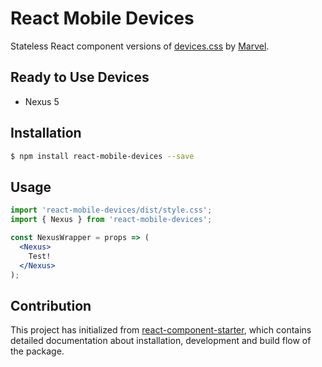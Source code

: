 # React Mobile Devices

Stateless React component versions of [devices.css](https://github.com/marvelapp/devices.css) by [Marvel](https://github.com/marvelapp/devices.css).

## Ready to Use Devices
* Nexus 5

## Installation

```bash
$ npm install react-mobile-devices --save

```

## Usage
```jsx
import 'react-mobile-devices/dist/style.css';
import { Nexus } from 'react-mobile-devices';

const NexusWrapper = props => (
  <Nexus>
    Test!
  </Nexus>
);

```

## Contribution

This project has initialized from [react-component-starter](https://github.com/altayaydemir/react-component-starter), which contains detailed documentation about installation, development and build flow of the package.
